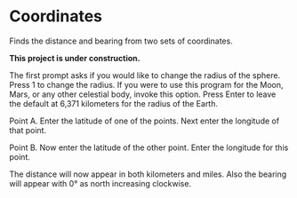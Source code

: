 # Coordinates
Finds the distance and bearing from two sets of coordinates.

**This project is under construction.**

The first prompt asks if you would like to change the radius of the sphere. 
		Press 1 to change the radius. If you were to use this program for the Moon, Mars, or any other celestial body, invoke this option.
		Press Enter to leave the default at 6,371 kilometers for the radius of the Earth.

Point A. Enter the latitude of one of the points.
Next enter the longitude of that point.

Point B. Now enter the latitude of the other point.
Enter the longitude for this point.

The distance will now appear in both kilometers and miles.
Also the bearing will appear with 0° as north increasing clockwise.
